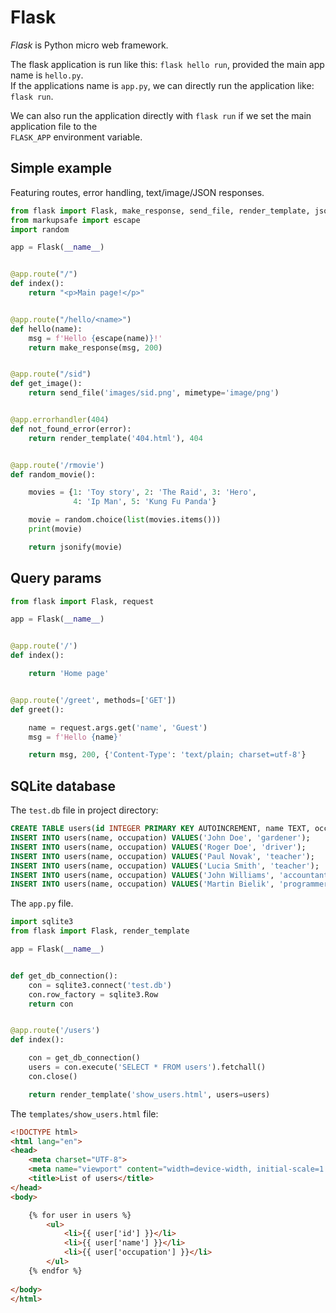 # Flask 

*Flask* is Python micro web framework.

The flask application is run like this: `flask hello run`, provided the main app name is `hello.py`.  
If the applications name is `app.py`, we can directly run the application like: `flask run`.  

We can also run the application directly with `flask run` if we set the main application file to the  
`FLASK_APP` environment variable.  


## Simple example

Featuring routes, error handling, text/image/JSON responses.  

```python
from flask import Flask, make_response, send_file, render_template, jsonify
from markupsafe import escape
import random

app = Flask(__name__)


@app.route("/")
def index():
    return "<p>Main page!</p>"


@app.route("/hello/<name>")
def hello(name):
    msg = f'Hello {escape(name)}!'
    return make_response(msg, 200)


@app.route("/sid")
def get_image():
    return send_file('images/sid.png', mimetype='image/png')


@app.errorhandler(404)
def not_found_error(error):
    return render_template('404.html'), 404


@app.route('/rmovie')
def random_movie():

    movies = {1: 'Toy story', 2: 'The Raid', 3: 'Hero',
              4: 'Ip Man', 5: 'Kung Fu Panda'}

    movie = random.choice(list(movies.items()))
    print(movie)

    return jsonify(movie)
```

## Query params

```python
from flask import Flask, request

app = Flask(__name__)


@app.route('/')
def index():

    return 'Home page'


@app.route('/greet', methods=['GET'])
def greet():

    name = request.args.get('name', 'Guest')
    msg = f'Hello {name}'

    return msg, 200, {'Content-Type': 'text/plain; charset=utf-8'}
```


## SQLite database 

The `test.db` file in project directory: 

```sql
CREATE TABLE users(id INTEGER PRIMARY KEY AUTOINCREMENT, name TEXT, occupation TEXT);
INSERT INTO users(name, occupation) VALUES('John Doe', 'gardener');
INSERT INTO users(name, occupation) VALUES('Roger Doe', 'driver');
INSERT INTO users(name, occupation) VALUES('Paul Novak', 'teacher');
INSERT INTO users(name, occupation) VALUES('Lucia Smith', 'teacher');
INSERT INTO users(name, occupation) VALUES('John Williams', 'accountant');
INSERT INTO users(name, occupation) VALUES('Martin Bielik', 'programmer');
```

The `app.py` file. 

```python
import sqlite3
from flask import Flask, render_template

app = Flask(__name__)


def get_db_connection():
    con = sqlite3.connect('test.db')
    con.row_factory = sqlite3.Row
    return con


@app.route('/users')
def index():

    con = get_db_connection()
    users = con.execute('SELECT * FROM users').fetchall()
    con.close()

    return render_template('show_users.html', users=users)
```

The `templates/show_users.html` file:  

```html
<!DOCTYPE html>
<html lang="en">
<head>
    <meta charset="UTF-8">
    <meta name="viewport" content="width=device-width, initial-scale=1.0">
    <title>List of users</title>
</head>
<body>

    {% for user in users %}
        <ul>
            <li>{{ user['id'] }}</li>
            <li>{{ user['name'] }}</li>
            <li>{{ user['occupation'] }}</li>
        </ul>
    {% endfor %}
    
</body>
</html>
```








